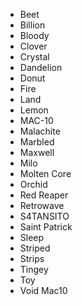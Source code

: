 - Beet
- Billion
- Bloody
- Clover
- Crystal
- Dandelion
- Donut
- Fire
- Land
- Lemon
- MAC-10
- Malachite
- Marbled
- Maxwell
- Milo
- Molten Core
- Orchid
- Red Reaper
- Retrowave
- S4TANSITO
- Saint Patrick
- Sleep
- Striped
- Strips
- Tingey
- Toy
- Void Mac10

